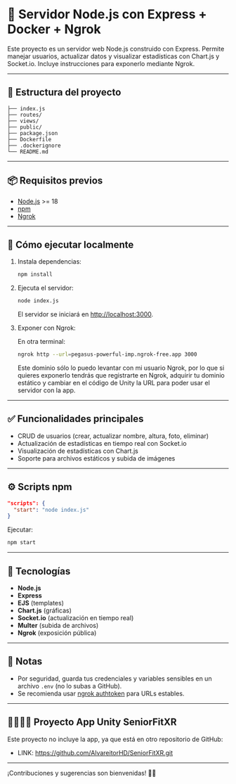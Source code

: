 # 🚀 Servidor Node.js con Express + Docker + Ngrok

Este proyecto es un servidor web Node.js construido con Express. Permite manejar usuarios, actualizar datos y visualizar estadísticas con Chart.js y Socket.io. Incluye instrucciones para exponerlo mediante Ngrok.

---

## 📁 Estructura del proyecto

```
├── index.js
├── routes/
├── views/
├── public/
├── package.json
├── Dockerfile
├── .dockerignore
└── README.md
```

---

## 📦 Requisitos previos

* [Node.js](https://nodejs.org/) >= 18
* [npm](https://www.npmjs.com/)
* [Ngrok](https://ngrok.com/)

---

## 🚀 Cómo ejecutar localmente

1. Instala dependencias:

   ```bash
   npm install
   ```

2. Ejecuta el servidor:

   ```bash
   node index.js
   ```

   El servidor se iniciará en [http://localhost:3000](http://localhost:3000).

3. Exponer con Ngrok:

   En otra terminal:

   ```bash
   ngrok http --url=pegasus-powerful-imp.ngrok-free.app 3000
   ```

   Este dominio sólo lo puedo levantar con mi usuario Ngrok, por lo que si quieres exponerlo tendrás que registrarte en Ngrok, adquirir tu dominio estático y cambiar en el código de Unity la URL para poder usar el servidor con la app.

---

## ✅ Funcionalidades principales

* CRUD de usuarios (crear, actualizar nombre, altura, foto, eliminar)
* Actualización de estadísticas en tiempo real con Socket.io
* Visualización de estadísticas con Chart.js
* Soporte para archivos estáticos y subida de imágenes

---

## ⚙️ Scripts npm

```json
"scripts": {
  "start": "node index.js"
}
```

Ejecutar:

```bash
npm start
```

---

## 🧩 Tecnologías

* **Node.js**
* **Express**
* **EJS** (templates)
* **Chart.js** (gráficas)
* **Socket.io** (actualización en tiempo real)
* **Multer** (subida de archivos)
* **Ngrok** (exposición pública)

---

## 📝 Notas

* Por seguridad, guarda tus credenciales y variables sensibles en un archivo `.env` (no lo subas a GitHub).
* Se recomienda usar [ngrok authtoken](https://ngrok.com/docs) para URLs estables.

---
## 👨‍🦳🤸‍♀️ Proyecto App Unity SeniorFitXR

Este proyecto no incluye la app, ya que está en otro repositorio de GitHub:

* LINK: https://github.com/AlvareitorHD/SeniorFitXR.git

---

¡Contribuciones y sugerencias son bienvenidas! 🎉✨
